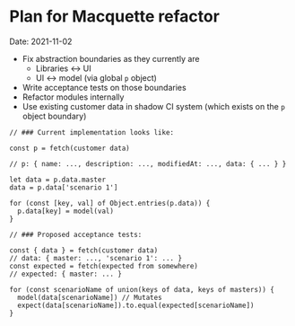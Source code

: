 # Plan for Macquette refactor

Date: 2021-11-02

- Fix abstraction boundaries as they currently are
  - Libraries <-> UI
  - UI <-> model (via global `p` object)
- Write acceptance tests on those boundaries
- Refactor modules internally
- Use existing customer data in shadow CI system (which exists on the `p` object boundary)

```
// ### Current implementation looks like:

const p = fetch(customer data)

// p: { name: ..., description: ..., modifiedAt: ..., data: { ... } }

let data = p.data.master
data = p.data['scenario 1']

for (const [key, val] of Object.entries(p.data)) {
  p.data[key] = model(val)
}

// ### Proposed acceptance tests:

const { data } = fetch(customer data)
// data: { master: ..., 'scenario 1': ... }
const expected = fetch(expected from somewhere)
// expected: { master: ... }

for (const scenarioName of union(keys of data, keys of masters)) {
  model(data[scenarioName]) // Mutates
  expect(data[scenarioName]).to.equal(expected[scenarioName])
}
```
